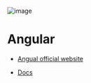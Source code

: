
![image](https://github.com/user-attachments/assets/c8685b2f-328b-4a3c-942f-8167d4e1be1c)

# Angular 

- [Angual official website](https://angular.dev/)

- [Docs](https://www.bezkoder.com/angular-17-crud-example/)
